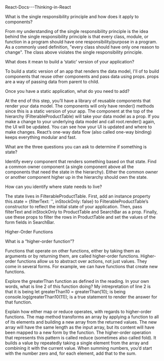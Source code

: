 React-Docs---Thinking-in-React


What is the single responsibility principle and how does it apply to components?

From my understanding of the single responsibility principle is the idea behind the single responsibility principle is that every class, module, or function in a program should have one responsibility/purpose in a program. As a commonly used definition, "every class should have only one reason to change". The class above violates the single responsibility principle.

What does it mean to build a ‘static’ version of your application?

To build a static version of an app that renders the data model, I'll of to build components that reuse other components and pass data using props. props are a way of passing data from parent to child.

Once you have a static application, what do you need to add?

At the end of this step, you’ll have a library of reusable components that render your data model. The components will only have render() methods since this is a static version of your app. The component at the top of the hierarchy (FilterableProductTable) will take your data model as a prop. If you make a change to your underlying data model and call root.render() again, the UI will be updated. You can see how your UI is updated and where to make changes. React’s one-way data flow (also called one-way binding) keeps everything modular and fast.

What are the three questions you can ask to determine if something is state?

Identify every component that renders something based on that state. Find a common owner component (a single component above all the components that need the state in the hierarchy). Either the common owner or another component higher up in the hierarchy should own the state.

How can you identify where state needs to live?

The state lives in FilterableProductTable. First, add an instance property this.state = {filterText: '', inStockOnly: false} to FilterableProductTable’s constructor to reflect the initial state of your application. Then, pass filterText and inStockOnly to ProductTable and SearchBar as a prop. Finally, use these props to filter the rows in ProductTable and set the values of the form fields in SearchBar.

Higher-Order Functions


What is a “higher-order function”?

Functions that operate on other functions, either by taking them as arguments or by returning them, are called higher-order functions. Higher-order functions allow us to abstract over actions, not just values. They come in several forms. For example, we can have functions that create new functions.

Explore the greaterThan function as defined in the reading. In your own words, what is line 2 of this function doing? My intrepretation of line 2 is that it is being let greaterThan10 = greaterThan(10); is being console.log(greaterThan10(11)); is a true statement to render the answer for that function.

Explain how either map or reduce operates, with regards to higher-order functions. The map method transforms an array by applying a function to all of its elements and building a new array from the returned values. The new array will have the same length as the input array, but its content will have been mapped to a new form by the function. The higher-order operation that represents this pattern is called reduce (sometimes also called fold). It builds a value by repeatedly taking a single element from the array and combining it with the current value. When summing numbers, you’d start with the number zero and, for each element, add that to the sum.